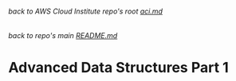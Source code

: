 ###### back to AWS Cloud Institute repo's root [aci.md](../aci.md)
###### back to repo's main [README.md](../../../README.md)
# Advanced Data Structures Part 1
